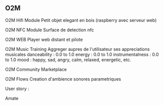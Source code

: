## O2M 

O2M Hifi Module
Petit objet elegant en bois (raspberry avec serveur web)

O2M NFC Module
Surface de detection nfc 

O2M WEB
Player web distant et pilote 

O2M Music Training
Aggreger aupres de l'utilisateur ses appreciations musicales 
danceability : 0.0 to 1.0
energy : 0.0 to 1.0
instrumentalness : 0.0 to 1.0
mood : happy, sad, angry, calm, relaxed, energetic, etc.


O2M Community Marketplace

O2M Flows
Creation d'ambience sonores parametriques



User story : 


Amate

